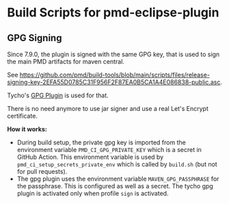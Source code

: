 # Build Scripts for pmd-eclipse-plugin

## GPG Signing

Since 7.9.0, the plugin is signed with the same GPG key, that is used to sign the main PMD artifacts
for maven central.

See <https://github.com/pmd/build-tools/blob/main/scripts/files/release-signing-key-2EFA55D0785C31F956F2F87EA0B5CA1A4E086838-public.asc>.

Tycho's [GPG Plugin](https://tycho.eclipseprojects.io/doc/latest/tycho-gpg-plugin/sign-p2-artifacts-mojo.html)
is used for that.

There is no need anymore to use jar signer and use a real Let's Encrypt certificate.

**How it works:**

* During build setup, the private gpg key is imported from the environment variable `PMD_CI_GPG_PRIVATE_KEY`
  which is a secret in GitHub Action. This environment variable is used by `pmd_ci_setup_secrets_private_env`
  which is called by `build.sh` (but not for pull requests).
* The gpg plugin uses the environment variable `MAVEN_GPG_PASSPHRASE` for the passphrase. This is
  configured as well as a secret. The tycho gpg plugin is activated only when profile `sign` is activated.
